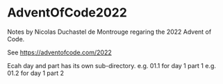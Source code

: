 # AdventOfCode2022

Notes by Nicolas Duchastel de Montrouge regaring the 2022 Advent of Code.

See https://adventofcode.com/2022

Ecah day and part has its own sub-directory.
   e.g. 01.1 for day 1 part 1
   e.g. 01.2 for day 1 part 2

